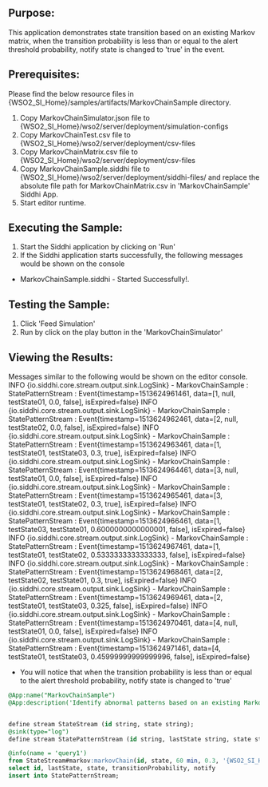 

## Purpose:
This application demonstrates state transition based on an existing Markov matrix, when the transition probability is less than or equal to the alert threshold probability, notify state is changed to 'true' in the event.

## Prerequisites:
Please find the below resource files in {WSO2_SI_Home}/samples/artifacts/MarkovChainSample directory.

1) Copy MarkovChainSimulator.json file to {WSO2_SI_Home}/wso2/server/deployment/simulation-configs
2) Copy MarkovChainTest.csv file to {WSO2_SI_Home}/wso2/server/deployment/csv-files
3) Copy MarkovChainMatrix.csv file to {WSO2_SI_Home}/wso2/server/deployment/csv-files
4) Copy MarkovChainSample.siddhi file to {WSO2_SI_Home}/wso2/server/deployment/siddhi-files/ and replace the absolute file path for MarkovChainMatrix.csv in 'MarkovChainSample' Siddhi App.
5) Start editor runtime.

## Executing the Sample:
1) Start the Siddhi application by clicking on 'Run'
2) If the Siddhi application starts successfully, the following messages would be shown on the console
* MarkovChainSample.siddhi - Started Successfully!.

## Testing the Sample:
1) Click 'Feed Simulation'
2) Run by click on the play button in the 'MarkovChainSimulator'

## Viewing the Results:
Messages similar to the following would be shown on the editor console.
INFO {io.siddhi.core.stream.output.sink.LogSink} - MarkovChainSample : StatePatternStream : Event{timestamp=1513624961461, data=[1, null, testState01, 0.0, false], isExpired=false}
INFO {io.siddhi.core.stream.output.sink.LogSink} - MarkovChainSample : StatePatternStream : Event{timestamp=1513624962461, data=[2, null, testState02, 0.0, false], isExpired=false}
INFO {io.siddhi.core.stream.output.sink.LogSink} - MarkovChainSample : StatePatternStream : Event{timestamp=1513624963461, data=[1, testState01, testState03, 0.3, true], isExpired=false}
INFO {io.siddhi.core.stream.output.sink.LogSink} - MarkovChainSample : StatePatternStream : Event{timestamp=1513624964461, data=[3, null, testState01, 0.0, false], isExpired=false}
INFO {io.siddhi.core.stream.output.sink.LogSink} - MarkovChainSample : StatePatternStream : Event{timestamp=1513624965461, data=[3, testState01, testState02, 0.3, true], isExpired=false}
INFO {io.siddhi.core.stream.output.sink.LogSink} - MarkovChainSample : StatePatternStream : Event{timestamp=1513624966461, data=[1, testState03, testState01, 0.6000000000000001, false], isExpired=false}
INFO {io.siddhi.core.stream.output.sink.LogSink} - MarkovChainSample : StatePatternStream : Event{timestamp=1513624967461, data=[1, testState01, testState02, 0.5333333333333333, false], isExpired=false}
INFO {io.siddhi.core.stream.output.sink.LogSink} - MarkovChainSample : StatePatternStream : Event{timestamp=1513624968461, data=[2, testState02, testState01, 0.3, true], isExpired=false}
INFO {io.siddhi.core.stream.output.sink.LogSink} - MarkovChainSample : StatePatternStream : Event{timestamp=1513624969461, data=[2, testState01, testState03, 0.325, false], isExpired=false}
INFO {io.siddhi.core.stream.output.sink.LogSink} - MarkovChainSample : StatePatternStream : Event{timestamp=1513624970461, data=[4, null, testState01, 0.0, false], isExpired=false}
INFO {io.siddhi.core.stream.output.sink.LogSink} - MarkovChainSample : StatePatternStream : Event{timestamp=1513624971461, data=[4, testState01, testState03, 0.45999999999999996, false], isExpired=false}

* You will notice that when the transition probability is less than or equal to the alert threshold probability, notify state is changed to 'true'

```sql
@App:name("MarkovChainSample")
@App:description('Identify abnormal patterns based on an existing Markov matrix.')


define stream StateStream (id string, state string);
@sink(type="log")
define stream StatePatternStream (id string, lastState string, state string, transitionProbability double, notify bool);

@info(name = 'query1')
from StateStream#markov:markovChain(id, state, 60 min, 0.3, '{WSO2_SI_Home}/wso2/editor/deployment/csv-files/MarkovChainMatrix.csv', false)
select id, lastState, state, transitionProbability, notify
insert into StatePatternStream;
```